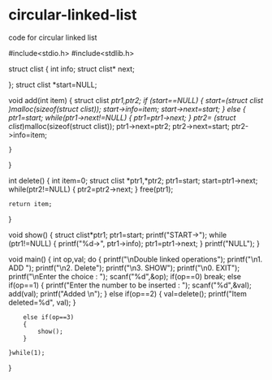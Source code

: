 # circular-linked-list
code for circular linked list

#include<stdio.h>
#include<stdlib.h>

struct clist
{
    int info;
    struct clist* next;

};
struct clist *start=NULL;

void add(int item)
{
    struct clist *ptr1,*ptr2;
    if (start==NULL)
    {
        start=(struct clist* )malloc(sizeof(struct clist));
        start->info=item;
        start->next=start;
    }
    else
    {
        ptr1=start;
        while(ptr1->next!=NULL)
        {
            ptr1=ptr1->next;
        }
        ptr2= (struct clist*)malloc(sizeof(struct clist));
        ptr1->next=ptr2;
        ptr2->next=start;
        ptr2->info=item;

    }
}

int delete()
{
    int item=0;
    struct clist *ptr1,*ptr2;
    ptr1=start;
    start=ptr1->next;
    while(ptr2!=NULL)
    {
        ptr2=ptr2->next;
    }
    free(ptr1);

    return item;
}

void show()
{
    struct clist*ptr1;
    ptr1=start;
    printf("START->");
    while (ptr1!=NULL)
    {
        printf("%d->", ptr1->info);
        ptr1=ptr1->next;
    }
    printf("NULL");
}

void main()
{
     int op,val;
    do
    {
        printf("\nDouble linked operations");
        printf("\n1. ADD ");
        printf("\n2. Delete");
        printf("\n3. SHOW");
        printf("\n0. EXIT");
        printf("\nEnter the choice : ");
        scanf("%d",&op);
        if(op==0) break;
        else if(op==1)
        {
            printf("Enter the number to be inserted : ");
            scanf("%d",&val);
            add(val);
            printf("Added  \n");
        }
        else if(op==2)
        {
            val=delete();
            printf("Item deleted=%d", val);
        }

        else if(op==3)
        {
            show();
        }

    }while(1);
}

